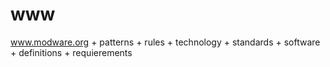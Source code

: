 # www
www.modware.org +  patterns + rules + technology + standards + software + definitions + requierements
